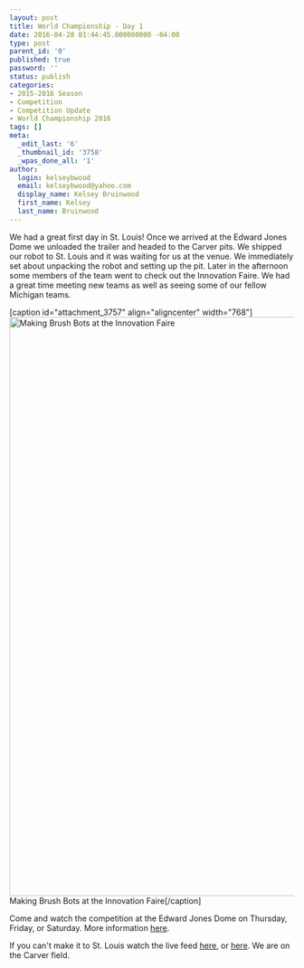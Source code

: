 ```yaml
---
layout: post
title: World Championship - Day 1
date: 2016-04-28 01:44:45.000000000 -04:00
type: post
parent_id: '0'
published: true
password: ''
status: publish
categories:
- 2015-2016 Season
- Competition
- Competition Update
- World Championship 2016
tags: []
meta:
  _edit_last: '6'
  _thumbnail_id: '3758'
  _wpas_done_all: '1'
author:
  login: kelseybwood
  email: kelseybwood@yahoo.com
  display_name: Kelsey Bruinwood
  first_name: Kelsey
  last_name: Bruinwood
---
```

<p>We had a great first day in St. Louis! Once we arrived at the Edward Jones Dome we unloaded the trailer and headed to the Carver pits. We shipped our robot to St. Louis and it was waiting for us at the venue. We immediately set about unpacking the robot and setting up the pit. Later in the afternoon some members of the team went to check out the Innovation Faire. We had a great time meeting new teams as well as seeing some of our fellow Michigan teams.</p>
<p>[caption id="attachment_3757" align="aligncenter" width="768"]<a href="http://strykeforce.org/wp-content/uploads/2016/04/IMG_20160427_202624.jpg" rel="attachment wp-att-3757"><img class="size-large wp-image-3757" src="{{ site.baseurl }}/assets/images/IMG_20160427_202624-768x1024.jpg" alt="Making Brush Bots at the Innovation Faire" width="768" height="1024" /></a> Making Brush Bots at the Innovation Faire[/caption]</p>
<p>Come and watch the competition at the Edward Jones Dome on Thursday, Friday, or Saturday. More information <a href="http://www.firstchampionship.org/">here</a>.</p>
<p>If you can't make it to St. Louis watch the live feed <a href="http://www.firstchampionship.org/watch-championship-live">here</a>, or <a href="http://www.thebluealliance.com/gameday#layout=2">here</a>. We are on the Carver field.</p>
